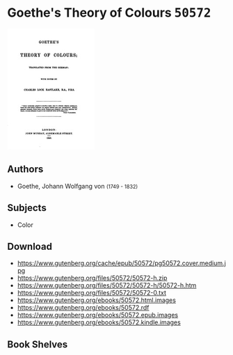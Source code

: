 # Goethe's Theory of Colours <kbd>50572</kbd>

![](./cover.medium.jpg "")

## Authors


 - Goethe, Johann Wolfgang von <small>(1749 - 1832)</small>

## Subjects


 - Color

## Download


 - https://www.gutenberg.org/cache/epub/50572/pg50572.cover.medium.jpg
 - https://www.gutenberg.org/files/50572/50572-h.zip
 - https://www.gutenberg.org/files/50572/50572-h/50572-h.htm
 - https://www.gutenberg.org/files/50572/50572-0.txt
 - https://www.gutenberg.org/ebooks/50572.html.images
 - https://www.gutenberg.org/ebooks/50572.rdf
 - https://www.gutenberg.org/ebooks/50572.epub.images
 - https://www.gutenberg.org/ebooks/50572.kindle.images

## Book Shelves


